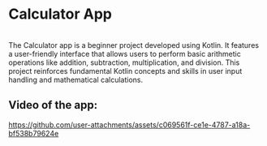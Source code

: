 # Calculator App
<br>The Calculator app is a beginner project developed using Kotlin. It features a user-friendly interface that allows users to perform basic arithmetic operations like addition, subtraction, multiplication, and division. This project reinforces fundamental Kotlin concepts and skills in user input handling and mathematical calculations.

## Video of the app:

https://github.com/user-attachments/assets/c069561f-ce1e-4787-a18a-bf538b79624e

